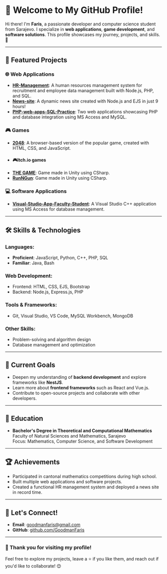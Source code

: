# 👋 Welcome to My GitHub Profile!

Hi there! I'm **Faris**, a passionate developer and computer science student from Sarajevo. I specialize in **web applications**, **game development**, and **software solutions**. This profile showcases my journey, projects, and skills. 🚀

---

## 📂 Featured Projects

### 🌐 **Web Applications**
- **[HR-Management](https://github.com/GoodmanFaris/HR-Management)**: A human resources management system for recruitment and employee data management built with Node.js, PHP, and SQL.
- **[News-site](https://github.com/GoodmanFaris/News-site)**: A dynamic news site created with Node.js and EJS in just 9 hours!
- **[PHP-web-apps-SQL-Practice](https://github.com/GoodmanFaris/PHP-web-apps-SQL-Practice)**: Two web applications showcasing PHP and database integration using MS Access and MySQL.

### 🎮 **Games**
- **[2048](https://github.com/GoodmanFaris/2048)**: A browser-based version of the popular game, created with HTML, CSS, and JavaScript.
- #### 🎮**Itch.io games**
- **[THE GAME](https://goodmanfaris.itch.io/the-game-made-by-faris-l)**: Game made in Unity using CSharp.
- **[RunNGun](https://goodmanfaris.itch.io/runngun)**: Game made in Unity using CSharp.

### 💻 **Software Applications**
- **[Visual-Studio-App-Faculty-Student](https://github.com/GoodmanFaris/Visual-Studio-App-Faculty-Student)**: A Visual Studio C++ application using MS Access for database management.

---

## 🛠️ Skills & Technologies

### **Languages**:
- **Proficient**: JavaScript, Python, C++, PHP, SQL
- **Familiar**: Java, Bash

### **Web Development**:
- Frontend: HTML, CSS, EJS, Bootstrap
- Backend: Node.js, Express.js, PHP

### **Tools & Frameworks**:
- Git, Visual Studio, VS Code, MySQL Workbench, MongoDB

### **Other Skills**:
- Problem-solving and algorithm design
- Database management and optimization

---

## 🎯 Current Goals
- Deepen my understanding of **backend development** and explore frameworks like **NestJS**.
- Learn more about **frontend frameworks** such as React and Vue.js.
- Contribute to open-source projects and collaborate with other developers.

---

## 📖 Education
- **Bachelor's Degree in Theoretical and Computational Mathematics**  
  Faculty of Natural Sciences and Mathematics, Sarajevo  
  Focus: Mathematics, Computer Science, and Software Development

---

## 🏆 Achievements
- Participated in cantonal mathematics competitions during high school.
- Built multiple web applications and software projects.
- Created a functional HR management system and deployed a news site in record time.

---

## 🤝 Let's Connect!
- **Email**: [goodmanfaris@gmail.com](mailto:goodmanfaris@gmail.com)
- **GitHub**: [github.com/GoodmanFaris](https://github.com/GoodmanFaris)

---

### 🌟 Thank you for visiting my profile! 
Feel free to explore my projects, leave a ⭐ if you like them, and reach out if you'd like to collaborate! 😊


